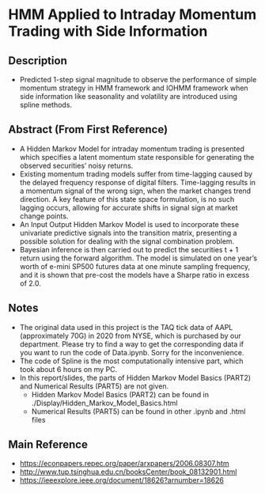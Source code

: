 # HMM Applied to Intraday Momentum Trading with Side Information

## Description
* Predicted 1-step signal magnitude to observe the performance of simple momentum strategy in HMM framework and IOHMM framework when side information like seasonality and volatility are introduced using spline methods.

## Abstract (From First Reference)
* A Hidden Markov Model for intraday momentum trading is presented which specifies a latent momentum state responsible for generating the observed securities’ noisy returns.
* Existing momentum trading models suffer from time-lagging caused by the delayed frequency response of digital filters. Time-lagging results in a momentum signal of the wrong sign, when the market changes trend direction. A key feature of this state space formulation, is no such lagging occurs, allowing for accurate shifts in signal sign at market change points.
* An Input Output Hidden Markov Model is used to incorporate these univariate predictive signals into the transition matrix, presenting a possible solution for dealing with the signal combination problem.
* Bayesian inference is then carried out to predict the securities t + 1 return using the forward algorithm. The model is simulated on one year’s worth of e-mini SP500 futures data at one minute sampling frequency, and it is shown that pre-cost the models have a Sharpe ratio in excess of 2.0.

## Notes
* The original data used in this project is the TAQ tick data of AAPL (approximately 70G) in 2020 from NYSE, which is purchased by our department. Please try to find a way to get the corresponding data if you want to run the code of Data.ipynb. Sorry for the inconvenience.
* The code of Spline is the most computationally intensive part, which took about 6 hours on my PC.
* In this report/slides, the parts of Hidden Markov Model Basics (PART2) and Numerical Results (PART5) are not given.
    * Hidden Markov Model Basics (PART2) can be found in ./Display/Hidden_Markov_Model_Basics.html
    * Numerical Results (PART5) can be found in other .ipynb and .html files

## Main Reference
* <a style='color: black;' href='https://econpapers.repec.org/paper/arxpapers/2006.08307.htm' target='_blank'>https://econpapers.repec.org/paper/arxpapers/2006.08307.htm</a>
* <a style='color: black;' href='http://www.tup.tsinghua.edu.cn/booksCenter/book_08132901.html' target='_blank'>http://www.tup.tsinghua.edu.cn/booksCenter/book_08132901.html</a>
* <a style='color: black;' href='https://ieeexplore.ieee.org/document/18626?arnumber=18626' target='_blank'>https://ieeexplore.ieee.org/document/18626?arnumber=18626</a>
